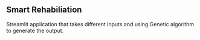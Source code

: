 ## Smart Rehabiliation

Streamlit application that takes different inputs and using Genetic algorithm to generate the output.